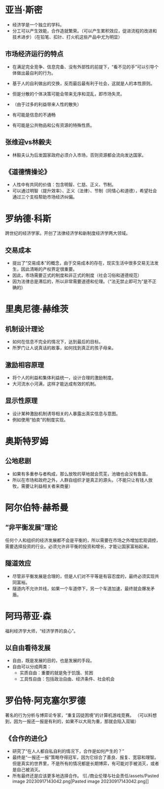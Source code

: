 # 亚当·斯密

- 经济学是一个独立的学科。
- 分工可以产生效能，合作造就繁荣。（可以产生累积效应，促进流程的改进和技术进步）（在铅笔、扣针、打火机这些产品中尤为明显）

## 市场经济运行的特点

- 在满足完全竞争、信息完备、没有外部性的前提下，“看不见的手”可以引导个体做出最自利的行为。
- 基于人的自利做出的交换，反而最后最有利于社会，这就是人的本性原则。
- 但是分散的个体决策可能会带来无序和混乱，即市场失灵。

- （由于过多的利益带来人性的散失）
- 有可能是信息的不通畅
- 有可能是公共物品和公有资源的特殊性质。

## 张维迎vs林毅夫

- 林毅夫认为后发国家政府必须介入市场，否则资源都会流向发达国家。

## 《道德情操论》

- 人性中有共同的价值：包含明智、仁慈、正义、节制。
- 可以通过明智（提升效率）、正义（法律）、节制（同情心和道德），希望社会通过三个支柱帮助市场经济纠偏。

# 罗纳德·科斯

跨世纪的经济学家。开创了法律经济学和新制度经济学两大领域。

## 交易成本

- 提出了“交易成本”的概念，由于交易成本的存在，现实生活中很多交易无法发生，因此清晰的产权界定很重要。
- 因此，市场需要正式的制度和非正式的制度（社会习俗和道德规范）
- 因为法律总是滞后的，所以非常需要道德和伦理。（“法无禁止即可为”是不正确的）

# 里奥尼德·赫维茨

## 机制设计理论

- 如何在信息不完全的情况下，达到最后的目标。
- 所罗门让人说真话的故事，如何找到真正的孩子母亲。

## 激励相容原理

- 将个人的利益和集体利益统一，设计合理的激励制度。
- 大河流水小河满，这样才能达成有效的机制。

## 显示性原理

- 设计某种激励机制诱导相关的人暴露出真实信息与意图。
- 例如使用“拍卖”的制度实现。

# 奥斯特罗姆

## 公地悲剧

- 如果有多重参与者构成，那么放牧的草地就会荒芜，池塘也会没有鱼苗。
- 所以在市场和政府之外，人群自组织才是真正的源头。（不能只让有钱人放牧，需要让利益相关者来商量）

# 阿尔伯特·赫希曼

## “非平衡发展”理论

任何个人和组织的经济发展都不会是平衡的，所以需要在市场之外增加宏观调控，需要选择投资的行业。必须允许非平衡的投资和增长，才能让国家富裕起来。

## 隧道效应

- 尽管非平衡发展是合理的，但是人们对不平等是有容忍度的，最终必须实现共同富裕。
- 隧道内不允许并线，如果一个车道停下，另一个车道加速，最终就会爆发矛盾。

# 阿玛蒂亚·森

福利经济学大师，“经济学界的良心”。
## 以自由看待发展

- 自由，既是发展的目的，也是发展的手段。
- 自由可以分成两类：
	- 实质自由：重要的就是免于饥饿、贫困
	- 工具性自由：包括政治自由、经济条件、社会机会

# 罗伯特·阿克塞尔罗德
著名的行为分析与博弈论专家，“重复囚徒困境”的计算机游戏竞赛。
（可以料想到，因为一报还一报是有利的，如果不以大局为重，那就会陷入双输）
## 《合作的进化》

- 研究了“在人人都自私自利的情况下，合作是如何产生的？”
- 最终是“一报还一报”策略夺得冠军，因为它综合了善良、报复、宽容和理智。但是真实的世界里，不是所有的情况都是长期博弈，有可能对手被消灭，或者是自己被消灭。
- 所有最终还是应该更多地选择合作。
![[./商业伦理与社会责任/assets/Pasted image 20230917143042.png|Pasted image 20230917143042.png]]